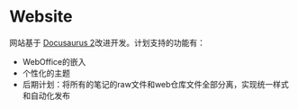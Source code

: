 # Website

网站基于 [Docusaurus 2](https://docusaurus.io/)改进开发。计划支持的功能有：

- WebOffice的嵌入
- 个性化的主题
- 后期计划：将所有的笔记的raw文件和web仓库文件全部分离，实现统一样式和自动化发布


